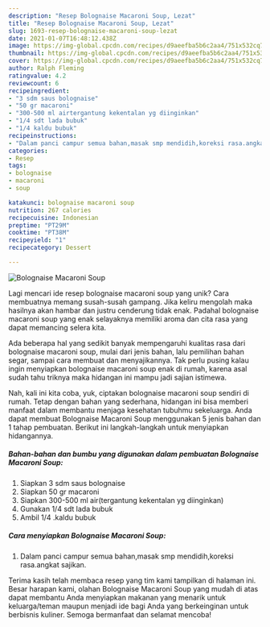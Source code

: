 ```yaml
---
description: "Resep Bolognaise Macaroni Soup, Lezat"
title: "Resep Bolognaise Macaroni Soup, Lezat"
slug: 1693-resep-bolognaise-macaroni-soup-lezat
date: 2021-01-07T16:48:12.438Z
image: https://img-global.cpcdn.com/recipes/d9aeefba5b6c2aa4/751x532cq70/bolognaise-macaroni-soup-foto-resep-utama.jpg
thumbnail: https://img-global.cpcdn.com/recipes/d9aeefba5b6c2aa4/751x532cq70/bolognaise-macaroni-soup-foto-resep-utama.jpg
cover: https://img-global.cpcdn.com/recipes/d9aeefba5b6c2aa4/751x532cq70/bolognaise-macaroni-soup-foto-resep-utama.jpg
author: Ralph Fleming
ratingvalue: 4.2
reviewcount: 6
recipeingredient:
- "3 sdm saus bolognaise"
- "50 gr macaroni"
- "300-500 ml airtergantung kekentalan yg diinginkan"
- "1/4 sdt lada bubuk"
- "1/4 kaldu bubuk"
recipeinstructions:
- "Dalam panci campur semua bahan,masak smp mendidih,koreksi rasa.angkat sajikan."
categories:
- Resep
tags:
- bolognaise
- macaroni
- soup

katakunci: bolognaise macaroni soup 
nutrition: 267 calories
recipecuisine: Indonesian
preptime: "PT29M"
cooktime: "PT38M"
recipeyield: "1"
recipecategory: Dessert

---
```



![Bolognaise Macaroni Soup](https://img-global.cpcdn.com/recipes/d9aeefba5b6c2aa4/751x532cq70/bolognaise-macaroni-soup-foto-resep-utama.jpg)

Lagi mencari ide resep bolognaise macaroni soup yang unik? Cara membuatnya memang susah-susah gampang. Jika keliru mengolah maka hasilnya akan hambar dan justru cenderung tidak enak. Padahal bolognaise macaroni soup yang enak selayaknya memiliki aroma dan cita rasa yang dapat memancing selera kita.

Ada beberapa hal yang sedikit banyak mempengaruhi kualitas rasa dari bolognaise macaroni soup, mulai dari jenis bahan, lalu pemilihan bahan segar, sampai cara membuat dan menyajikannya. Tak perlu pusing kalau ingin menyiapkan bolognaise macaroni soup enak di rumah, karena asal sudah tahu triknya maka hidangan ini mampu jadi sajian istimewa.




Nah, kali ini kita coba, yuk, ciptakan bolognaise macaroni soup sendiri di rumah. Tetap dengan bahan yang sederhana, hidangan ini bisa memberi manfaat dalam membantu menjaga kesehatan tubuhmu sekeluarga. Anda dapat membuat Bolognaise Macaroni Soup menggunakan 5 jenis bahan dan 1 tahap pembuatan. Berikut ini langkah-langkah untuk menyiapkan hidangannya.

<!--inarticleads1-->

##### Bahan-bahan dan bumbu yang digunakan dalam pembuatan Bolognaise Macaroni Soup:

1. Siapkan 3 sdm saus bolognaise
1. Siapkan 50 gr macaroni
1. Siapkan 300-500 ml air(tergantung kekentalan yg diinginkan)
1. Gunakan 1/4 sdt lada bubuk
1. Ambil 1/4 .kaldu bubuk




<!--inarticleads2-->

##### Cara menyiapkan Bolognaise Macaroni Soup:

1. Dalam panci campur semua bahan,masak smp mendidih,koreksi rasa.angkat sajikan.




Terima kasih telah membaca resep yang tim kami tampilkan di halaman ini. Besar harapan kami, olahan Bolognaise Macaroni Soup yang mudah di atas dapat membantu Anda menyiapkan makanan yang menarik untuk keluarga/teman maupun menjadi ide bagi Anda yang berkeinginan untuk berbisnis kuliner. Semoga bermanfaat dan selamat mencoba!
